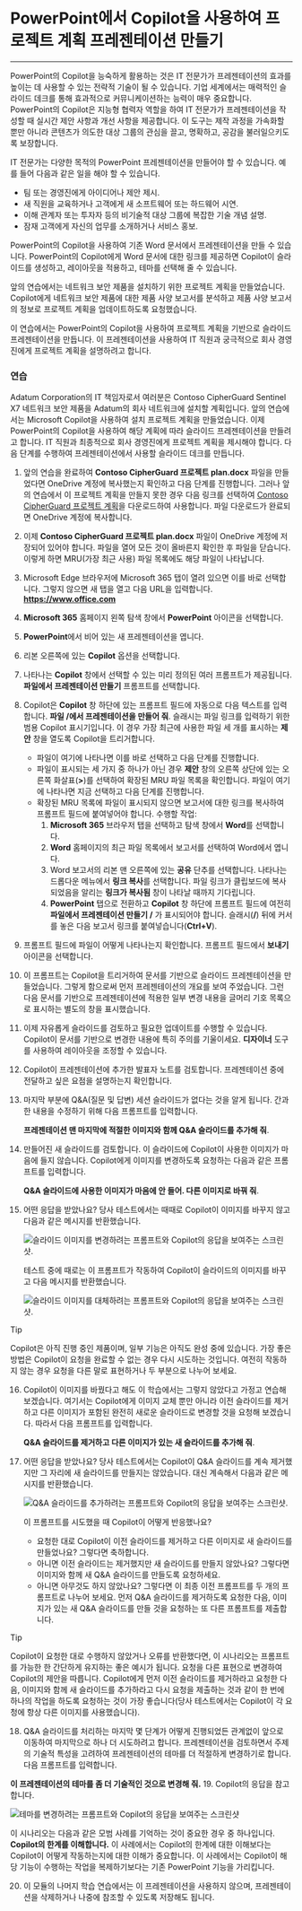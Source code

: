 
# PowerPoint에서 Copilot을 사용하여 프로젝트 계획 프레젠테이션 만들기
---
PowerPoint의 Copilot을 능숙하게 활용하는 것은 IT 전문가가 프레젠테이션의 효과를 높이는 데 사용할 수 있는 전략적 기술이 될 수 있습니다. 기업 세계에서는 매력적인 슬라이드 데크를 통해 효과적으로 커뮤니케이션하는 능력이 매우 중요합니다. PowerPoint의 Copilot은 지능형 협력자 역할을 하여 IT 전문가가 프레젠테이션을 작성할 때 실시간 제안 사항과 개선 사항을 제공합니다. 이 도구는 제작 과정을 가속화할 뿐만 아니라 콘텐츠가 의도한 대상 그룹의 관심을 끌고, 명확하고, 공감을 불러일으키도록 보장합니다.

IT 전문가는 다양한 목적의 PowerPoint 프레젠테이션을 만들어야 할 수 있습니다. 예를 들어 다음과 같은 일을 해야 할 수 있습니다.

 -  팀 또는 경영진에게 아이디어나 제안 제시.
 -  새 직원을 교육하거나 고객에게 새 소프트웨어 또는 하드웨어 시연.
 -  이해 관계자 또는 투자자 등의 비기술적 대상 그룹에 복잡한 기술 개념 설명.
 -  잠재 고객에게 자신의 업무를 소개하거나 서비스 홍보.

PowerPoint의 Copilot을 사용하여 기존 Word 문서에서 프레젠테이션을 만들 수 있습니다. PowerPoint의 Copilot에게 Word 문서에 대한 링크를 제공하면 Copilot이 슬라이드를 생성하고, 레이아웃을 적용하고, 테마를 선택해 줄 수 있습니다.

앞의 연습에서는 네트워크 보안 제품을 설치하기 위한 프로젝트 계획을 만들었습니다. Copilot에게 네트워크 보안 제품에 대한 제품 사양 보고서를 분석하고 제품 사양 보고서의 정보로 프로젝트 계획을 업데이트하도록 요청했습니다.

이 연습에서는 PowerPoint의 Copilot을 사용하여 프로젝트 계획을 기반으로 슬라이드 프레젠테이션을 만듭니다. 이 프레젠테이션을 사용하여 IT 직원과 궁극적으로 회사 경영진에게 프로젝트 계획을 설명하려고 합니다.

### 연습

Adatum Corporation의 IT 책임자로서 여러분은 Contoso CipherGuard Sentinel X7 네트워크 보안 제품을 Adatum의 회사 네트워크에 설치할 계획입니다. 앞의 연습에서는 Microsoft Copilot을 사용하여 설치 프로젝트 계획을 만들었습니다. 이제 PowerPoint의 Copilot을 사용하여 해당 계획에 따라 슬라이드 프레젠테이션을 만들려고 합니다. IT 직원과 최종적으로 회사 경영진에게 프로젝트 계획을 제시해야 합니다. 다음 단계를 수행하여 프레젠테이션에서 사용할 슬라이드 데크를 만듭니다.

1.  앞의 연습을 완료하여 **Contoso CipherGuard 프로젝트 plan.docx** 파일을 만들었다면 OneDrive 계정에 복사했는지 확인하고 다음 단계를 진행합니다. 그러나 앞의 연습에서 이 프로젝트 계획을 만들지 못한 경우 다음 링크를 선택하여 [Contoso CipherGuard 프로젝트 계획](https://edxinteractivepage.blob.core.windows.net/ms-4004/Contoso%20CipherGuard%20project%20plan.docx)을 다운로드하여 사용합니다. 파일 다운로드가 완료되면 OneDrive 계정에 복사합니다.
2.  이제 **Contoso CipherGuard 프로젝트 plan.docx** 파일이 OneDrive 계정에 저장되어 있어야 합니다. 파일을 열어 모든 것이 올바른지 확인한 후 파일을 닫습니다. 이렇게 하면 MRU(가장 최근 사용) 파일 목록에도 해당 파일이 나타납니다.
3.  Microsoft Edge 브라우저에 Microsoft 365 탭이 열려 있으면 이를 바로 선택합니다. 그렇지 않으면 새 탭을 열고 다음 URL을 입력합니다. **https://www.office.com** 
4.  **Microsoft 365** 홈페이지 왼쪽 탐색 창에서 **PowerPoint** 아이콘을 선택합니다.
5.  **PowerPoint**에서 비어 있는 새 프레젠테이션을 엽니다.
6.  리본 오른쪽에 있는 **Copilot** 옵션을 선택합니다.
7.  나타나는 **Copilot** 창에서 선택할 수 있는 미리 정의된 여러 프롬프트가 제공됩니다. **파일에서 프레젠테이션 만들기** 프롬프트를 선택합니다.
8.  Copilot은 **Copilot** 창 하단에 있는 프롬프트 필드에 자동으로 다음 텍스트를 입력합니다. **파일 /에서 프레젠테이션을 만들어 줘**. 슬래시는 파일 링크를 입력하기 위한 범용 Copilot 표시기입니다. 이 경우 가장 최근에 사용한 파일 세 개를 표시하는 **제안** 창을 열도록 Copilot을 트리거합니다.
     -  파일이 여기에 나타나면 이를 바로 선택하고 다음 단계를 진행합니다.
     -  파일이 표시되는 세 가지 중 하나가 아닌 경우 **제안** 창의 오른쪽 상단에 있는 오른쪽 화살표(**&gt;**)를 선택하여 확장된 MRU 파일 목록을 확인합니다. 파일이 여기에 나타나면 지금 선택하고 다음 단계를 진행합니다.
     -  확장된 MRU 목록에 파일이 표시되지 않으면 보고서에 대한 링크를 복사하여 프롬프트 필드에 붙여넣어야 합니다. 수행할 작업:
        1.  **Microsoft 365** 브라우저 탭을 선택하고 탐색 창에서 **Word**를 선택합니다.
        2.  **Word** 홈페이지의 최근 파일 목록에서 보고서를 선택하여 Word에서 엽니다.
        3.  Word 보고서의 리본 맨 오른쪽에 있는 **공유** 단추를 선택합니다. 나타나는 드롭다운 메뉴에서 **링크 복사**를 선택합니다. 파일 링크가 클립보드에 복사되었음을 알리는 **링크가 복사됨** 창이 나타날 때까지 기다립니다.
        4.  **PowerPoint** 탭으로 전환하고 **Copilot** 창 하단에 프롬프트 필드에 여전히 **파일에서 프레젠테이션 만들기 /** 가 표시되어야 합니다. 슬래시(**/**) 뒤에 커서를 놓은 다음 보고서 링크를 붙여넣습니다(**Ctrl+V**).
9.  프롬프트 필드에 파일이 어떻게 나타나는지 확인합니다. 프롬프트 필드에서 **보내기** 아이콘을 선택합니다.
10. 이 프롬프트는 Copilot을 트리거하여 문서를 기반으로 슬라이드 프레젠테이션을 만들었습니다. 그렇게 함으로써 먼저 프레젠테이션의 개요를 보여 주었습니다. 그런 다음 문서를 기반으로 프레젠테이션에 적용한 일부 변경 내용을 글머리 기호 목록으로 표시하는 별도의 창을 표시했습니다.
11. 이제 자유롭게 슬라이드를 검토하고 필요한 업데이트를 수행할 수 있습니다. Copilot이 문서를 기반으로 변경한 내용에 특히 주의를 기울이세요. **디자이너** 도구를 사용하여 레이아웃을 조정할 수 있습니다.
12. Copilot이 프레젠테이션에 추가한 발표자 노트를 검토합니다. 프레젠테이션 중에 전달하고 싶은 요점을 설명하는지 확인합니다.
13. 마지막 부분에 Q&A(질문 및 답변) 세션 슬라이드가 없다는 것을 알게 됩니다. 간과한 내용을 수정하기 위해 다음 프롬프트를 입력합니다.
    
    **프레젠테이션 맨 마지막에 적절한 이미지와 함께 Q&A 슬라이드를 추가해 줘**.
14. 만들어진 새 슬라이드를 검토합니다. 이 슬라이드에 Copilot이 사용한 이미지가 마음에 들지 않습니다. Copilot에게 이미지를 변경하도록 요청하는 다음과 같은 프롬프트를 입력합니다.
    
    **Q&A 슬라이드에 사용한 이미지가 마음에 안 들어. 다른 이미지로 바꿔 줘**.
15. 어떤 응답을 받았나요? 당사 테스트에서는 때때로 Copilot이 이미지를 바꾸지 않고 다음과 같은 메시지를 반환했습니다.
    
      ![슬라이드 이미지를 변경하려는 프롬프트와 Copilot의 응답을 보여주는 스크린샷.](../media/copilot-powerpoint-replace-message-1-030c583b.png) 
         
      테스트 중에 때로는 이 프롬프트가 작동하여 Copilot이 슬라이드의 이미지를 바꾸고 다음 메시지를 반환했습니다.
         
      ![슬라이드 이미지를 대체하려는 프롬프트와 Copilot의 응답을 보여주는 스크린샷.](../media/copilot-powerpoint-replace-message-2-aa694058.png)

 > [!TIP]
 > Copilot은 아직 진행 중인 제품이며, 일부 기능은 아직도 완성 중에 있습니다. 가장 좋은 방법은 Copilot이 요청을 완료할 수 없는 경우 다시 시도하는 것입니다. 여전히 작동하지 않는 경우 요청을 다른 말로 표현하거나 두 부분으로 나누어 보세요.

16. Copilot이 이미지를 바꿨다고 해도 이 학습에서는 그렇지 않았다고 가정고 연습해 보겠습니다. 여기서는 Copilot에게 이미지 교체 뿐만 아니라 이전 슬라이드를 제거하고 다른 이미지가 포함된 완전히 새로운 슬라이드로 변경할 것을 요청해 보겠습니다. 따라서 다음 프롬프트를 입력합니다.
    
    **Q&A 슬라이드를 제거하고 다른 이미지가 있는 새 슬라이드를 추가해 줘**.
17. 어떤 응답을 받았나요? 당사 테스트에서는 Copilot이 Q&A 슬라이드를 계속 제거했지만 그 자리에 새 슬라이드를 만들지는 않았습니다. 대신 계속해서 다음과 같은 메시지를 반환했습니다.
    
      ![Q&A 슬라이드를 추가하려는 프롬프트와 Copilot의 응답을 보여주는 스크린샷.](../media/copilot-powerpoint-error-message-b164a414.png)
    
    
      이 프롬프트를 시도했을 때 Copilot이 어떻게 반응했나요?
      
      -  요청한 대로 Copilot이 이전 슬라이드를 제거하고 다른 이미지로 새 슬라이드를 만들었나요? 그렇다면 축하합니다.
      -  아니면 이전 슬라이드는 제거했지만 새 슬라이드를 만들지 않았나요? 그렇다면 이미지와 함께 새 Q&A 슬라이드를 만들도록 요청하세요.
      -  아니면 아무것도 하지 않았나요? 그렇다면 이 최종 이전 프롬프트를 두 개의 프롬프트로 나누어 보세요. 먼저 Q&A 슬라이드를 제거하도록 요청한 다음, 이미지가 있는 새 Q&A 슬라이드를 만들 것을 요청하는 또 다른 프롬프트를 제출합니다.
    
 > [!TIP]
 > Copilot이 요청한 대로 수행하지 않았거나 오류를 반환했다면, 이 시나리오는 프롬프트를 가능한 한 간단하게 유지하는 좋은 예시가 됩니다. 요청을 다른 표현으로 변경하여 Copilot의 제안을 따릅니다. Copilot에게 먼저 이전 슬라이드를 제거하라고 요청한 다음, 이미지와 함께 새 슬라이드를 추가하라고 다시 요청을 제출하는 것과 같이 한 번에 하나의 작업을 하도록 요청하는 것이 가장 좋습니다(당사 테스트에서는 Copilot이 각 요청에 항상 다른 이미지를 사용했습니다).
18. Q&A 슬라이드를 처리하는 마지막 몇 단계가 어떻게 진행되었든 관계없이 앞으로 이동하여 마지막으로 하나 더 시도하려고 합니다. 프레젠테이션을 검토하면서 주제의 기술적 특성을 고려하여 프레젠테이션의 테마를 더 적절하게 변경하기로 합니다. 다음 프롬프트를 입력합니다.
    
 **이 프레젠테이션의 테마를 좀 더 기술적인 것으로 변경해 줘.**
19. Copilot의 응답을 참고합니다.
    
   ![테마를 변경하려는 프롬프트와 Copilot의 응답을 보여주는 스크린샷](../media/copilot-powerpoint-design-message-9de87575.png)
    
    
이 시나리오는 다음과 같은 모범 사례를 기억하는 것이 중요한 경우 중 하나입니다. **Copilot의 한계를 이해합니다.** 이 사례에서는 Copilot의 한계에 대한 이해보다는 Copilot이 어떻게 작동하는지에 대한 이해가 중요합니다. 이 사례에서는 Copilot이 해당 기능이 수행하는 작업을 복제하기보다는 기존 PowerPoint 기능을 가리킵니다.

20. 이 모듈의 나머지 학습 연습에서는 이 프레젠테이션을 사용하지 않으며, 프레젠테이션을 삭제하거나 나중에 참조할 수 있도록 저장해도 됩니다.
